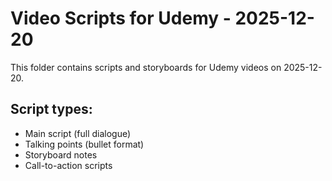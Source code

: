 # Video Scripts for Udemy - 2025-12-20

This folder contains scripts and storyboards for Udemy videos on 2025-12-20.

## Script types:
- Main script (full dialogue)
- Talking points (bullet format)
- Storyboard notes
- Call-to-action scripts
